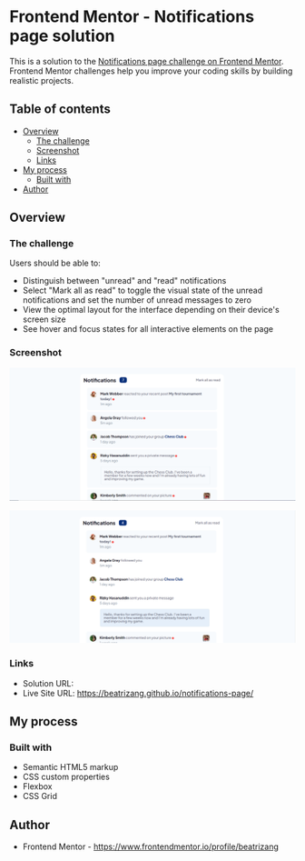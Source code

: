 # Frontend Mentor - Notifications page solution

This is a solution to the [Notifications page challenge on Frontend Mentor](https://www.frontendmentor.io/challenges/notifications-page-DqK5QAmKbC). Frontend Mentor challenges help you improve your coding skills by building realistic projects. 

## Table of contents

- [Overview](#overview)
  - [The challenge](#the-challenge)
  - [Screenshot](#screenshot)
  - [Links](#links)
- [My process](#my-process)
  - [Built with](#built-with)
- [Author](#author)


## Overview

### The challenge

Users should be able to:

- Distinguish between "unread" and "read" notifications
- Select "Mark all as read" to toggle the visual state of the unread notifications and set the number of unread messages to zero
- View the optimal layout for the interface depending on their device's screen size
- See hover and focus states for all interactive elements on the page

### Screenshot

![](./assets/images/screenshots/1.png)


![](./assets/images/screenshots/2.png)

### Links

- Solution URL: 
- Live Site URL: https://beatrizang.github.io/notifications-page/

## My process

### Built with

- Semantic HTML5 markup
- CSS custom properties
- Flexbox
- CSS Grid


## Author

- Frontend Mentor - https://www.frontendmentor.io/profile/beatrizang

